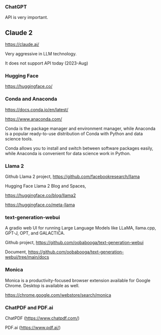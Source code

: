 ### ChatGPT

API is very important.

## Claude 2

https://claude.ai/

Very aggressive in LLM technology.

It does not support API today (2023-Aug)

### Hugging Face

https://huggingface.co/



### Conda and Anaconda

https://docs.conda.io/en/latest/

https://www.anaconda.com/

Conda is the package manager and environment manager, while Anaconda is a popular ready-to-use distribution of Conda with Python and data science tools.

Conda allows you to install and switch between software packages easily, while Anaconda is convenient for data science work in Python.

### Llama 2

Github Llama 2 project, https://github.com/facebookresearch/llama

Hugging Face Llama 2 Blog and Spaces,

https://huggingface.co/blog/llama2

https://huggingface.co/meta-llama

### text-generation-webui

A gradio web UI for running Large Language Models like LLaMA, llama.cpp, GPT-J, OPT, and GALACTICA.

Github project, https://github.com/oobabooga/text-generation-webui

Document, https://github.com/oobabooga/text-generation-webui/tree/main/docs

### Monica

Monica is a productivity-focused browser extension available for Google Chrome. Desktop is available as well.

https://chrome.google.com/webstore/search/monica

### ChatPDF and PDF.ai

ChatPDF (https://www.chatpdf.com/)

PDF.ai (https://www.pdf.ai/)

